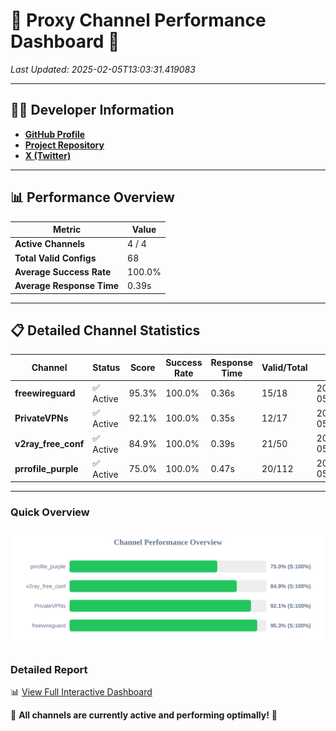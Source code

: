 # 🌟 Proxy Channel Performance Dashboard 🌟

_Last Updated: 2025-02-05T13:03:31.419083_

---

## 👩‍💻 Developer Information

- **[GitHub Profile](https://github.com/4n0nymou3)**  
- **[Project Repository](https://github.com/4n0nymou3/multi-proxy-config-fetcher)**  
- **[X (Twitter)](https://x.com/4n0nymou3)**  

---

## 📊 Performance Overview

| Metric                | Value       |
|-----------------------|-------------|
| **Active Channels**   | 4 / 4       |
| **Total Valid Configs** | 68          |
| **Average Success Rate** | 100.0%      |
| **Average Response Time** | 0.39s       |

---

## 📋 Detailed Channel Statistics

| Channel          | Status     | Score  | Success Rate | Response Time | Valid/Total | Last Success               |
|------------------|------------|--------|--------------|---------------|-------------|----------------------------|
| **freewireguard**  | ✅ Active  | 95.3%  | 100.0% | 0.36s         | 15/18       | 2025-02-05T13:03:31.417290 |
| **PrivateVPNs**  | ✅ Active  | 92.1%  | 100.0% | 0.35s         | 12/17       | 2025-02-05T13:03:31.034732 |
| **v2ray_free_conf**  | ✅ Active  | 84.9%  | 100.0% | 0.39s         | 21/50       | 2025-02-05T13:03:30.653999 |
| **prrofile_purple**  | ✅ Active  | 75.0%  | 100.0% | 0.47s         | 20/112       | 2025-02-05T13:03:30.236416 |

---

### Quick Overview
<div align="center">
  <a href="https://raw.githubusercontent.com/nullluser/NullRepo/refs/heads/main/assets/channel_stats_chart.svg">
    <img src="https://raw.githubusercontent.com/nullluser/NullRepo/refs/heads/main/assets/channel_stats_chart.svg" alt="Source Performance Statistics" width="800">
  </a>
</div>

### Detailed Report
📊 [View Full Interactive Dashboard](https://htmlpreview.github.io/?https://github.com/nullluser/NullRepo/blob/main/assets/performance_report.html)

🎉 **All channels are currently active and performing optimally!** 🎉
